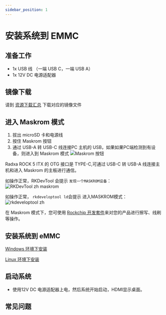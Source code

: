 ```yaml
---
sidebar_position: 1
---
```


# 安装系统到 EMMC

## 准备工作

- 1x USB 线 （一端 USB C，一端 USB A）
- 1x 12V DC 电源适配器

## 镜像下载

请到 [资源下载汇总](/rock5/rock5itx/getting-started/download.md) 下载对应的镜像文件

## 进入 Maskrom 模式

1. 拔出 microSD 卡和电源线
2. 按住 Maskrom 按钮
3. 通过 USB-A 转 USB-C 线连接PC 主机的 USB，如果如果PC端检测到有设备，则进入到 Maskrom 模式
   ![Maskrom 按钮](/img/rock5itx/rock5itx-maskrom.webp)

Radxa ROCK 5 ITX 的 OTG 接口是 TYPE-C,可通过 USB-C 转 USB-A 线连接主机和进入 Maskrom 的主板进行通信。

如操作正常，RKDevTool 会提示 `发现一个MASKROM设备`：
![RKDevTool zh maskrom](/img/configuration/rkdevtool-zh-maskrom.webp)

如操作正常， `rkdeveloptool ld`会提示 进入MASKROM模式：
![rkdeveloptool zh](/img/rock5itx/rock5itx-rkdeveloptool.webp)

在 Maskrom 模式下，您可使用 [Rockchip 开发套件](/general-tutorial/rksdk)来对您的产品进行擦写、线刷等操作。

## 安装系统到 eMMC

[Windows 环境下安装](/general-tutorial/rksdk/rkdevtool.md)

[Linux 环境下安装](/general-tutorial/rksdk/rkdeveloptool.md)

## 启动系统

- 使用12V DC 电源适配器上电，然后系统开始启动，HDMI显示桌面。

## 常见问题
